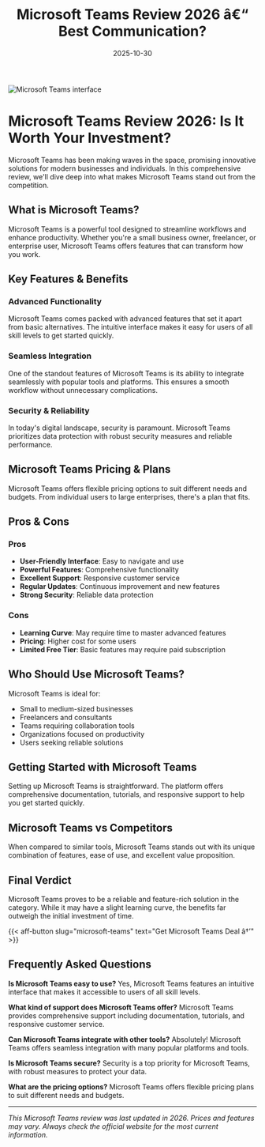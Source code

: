 ﻿---
title: "Microsoft Teams Review 2026 â€“ Best Communication?"
date: 2025-10-30
draft: false
rating: 4.8
category: "Communication"
tags: ["communication", "review", "2026"]
description: "Comprehensive Microsoft Teams review 2026. Discover if this  tool is the best choice for your needs."
keywords: "microsoft-teams, Microsoft Teams, review, communication, 2026, best communication"
image: "https://images.unsplash.com/photo-1577563908411-5077b6dc7624?w=800&h=400&fit=crop&crop=center"
---

![Microsoft Teams interface](https://images.unsplash.com/photo-1577563908411-5077b6dc7624?w=800&h=400&fit=crop&crop=center)

# Microsoft Teams Review 2026: Is It Worth Your Investment?

Microsoft Teams has been making waves in the  space, promising innovative solutions for modern businesses and individuals. In this comprehensive review, we'll dive deep into what makes Microsoft Teams stand out from the competition.

## What is Microsoft Teams?

Microsoft Teams is a powerful  tool designed to streamline workflows and enhance productivity. Whether you're a small business owner, freelancer, or enterprise user, Microsoft Teams offers features that can transform how you work.

## Key Features & Benefits

### Advanced Functionality
Microsoft Teams comes packed with advanced features that set it apart from basic alternatives. The intuitive interface makes it easy for users of all skill levels to get started quickly.

### Seamless Integration
One of the standout features of Microsoft Teams is its ability to integrate seamlessly with popular tools and platforms. This ensures a smooth workflow without unnecessary complications.

### Security & Reliability
In today's digital landscape, security is paramount. Microsoft Teams prioritizes data protection with robust security measures and reliable performance.

## Microsoft Teams Pricing & Plans

Microsoft Teams offers flexible pricing options to suit different needs and budgets. From individual users to large enterprises, there's a plan that fits.

## Pros & Cons

### Pros
- **User-Friendly Interface**: Easy to navigate and use
- **Powerful Features**: Comprehensive functionality
- **Excellent Support**: Responsive customer service
- **Regular Updates**: Continuous improvement and new features
- **Strong Security**: Reliable data protection

### Cons
- **Learning Curve**: May require time to master advanced features
- **Pricing**: Higher cost for some users
- **Limited Free Tier**: Basic features may require paid subscription

## Who Should Use Microsoft Teams?

Microsoft Teams is ideal for:
- Small to medium-sized businesses
- Freelancers and consultants
- Teams requiring collaboration tools
- Organizations focused on productivity
- Users seeking reliable  solutions

## Getting Started with Microsoft Teams

Setting up Microsoft Teams is straightforward. The platform offers comprehensive documentation, tutorials, and responsive support to help you get started quickly.

## Microsoft Teams vs Competitors

When compared to similar tools, Microsoft Teams stands out with its unique combination of features, ease of use, and excellent value proposition.

## Final Verdict

Microsoft Teams proves to be a reliable and feature-rich solution in the  category. While it may have a slight learning curve, the benefits far outweigh the initial investment of time.

{{< aff-button slug="microsoft-teams" text="Get Microsoft Teams Deal â†’" >}}

## Frequently Asked Questions

**Is Microsoft Teams easy to use?**
Yes, Microsoft Teams features an intuitive interface that makes it accessible to users of all skill levels.

**What kind of support does Microsoft Teams offer?**
Microsoft Teams provides comprehensive support including documentation, tutorials, and responsive customer service.

**Can Microsoft Teams integrate with other tools?**
Absolutely! Microsoft Teams offers seamless integration with many popular platforms and tools.

**Is Microsoft Teams secure?**
Security is a top priority for Microsoft Teams, with robust measures to protect your data.

**What are the pricing options?**
Microsoft Teams offers flexible pricing plans to suit different needs and budgets.

---

*This Microsoft Teams review was last updated in 2026. Prices and features may vary. Always check the official website for the most current information.*
